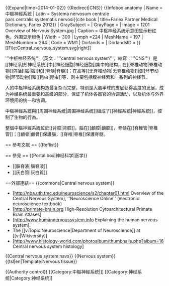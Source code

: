{{Expand|time=2014-01-02}}
{{Redirect|CNS}}
{{Infobox anatomy
| Name        = 中樞神經系統
| Latin       = Systema nervosum centrale<br />pars centralis systematis nervosi<ref>{{cite book | title=Farlex Partner Medical Dictionary, Farlex 2012}}</ref>
| GraySubject = 
| GrayPage    = 
| Image       = 1201 Overview of Nervous System.jpg
| Caption     = 中枢神经系统示意图显示粉红色，外围显示橙色
| Width       = 300
| Lymph       =224
| MeshName    = 197
| MeshNumber  = 264
| Code        = WM1
| Dorlands    = 
| DorlandsID  = 
}}
[[File:Central_nervous_system.svg|right]]

'''中枢神经系统'''（英文：'''central nervous system'''，縮寫：'''CNS'''）是[[神经系统|神经系统]]中[[神经细胞|神经细胞]]集中的结构，在[[脊椎动物|脊椎动物]]包括[[腦|腦]]和[[脊髓|脊髓]]；在高等[[无脊椎动物|无脊椎动物]]如[[环节动物|环节动物]]和[[昆虫|昆虫]]等，则主要包括腹神经索和一系列的神经节。

人的中枢神经系统构造最复杂而完整，特别是大脑半球的皮层获得高度的发展，成为神经系统最重要和高级的部分，保证了机体各器官的协调活动，以及机体与外界环境间的统一和协调。

中樞神經系統與[[周围神经系统|周围神经系统]]組成了[[神經系統|神經系統]]，控制了生物的行為。

整個中樞神經系統位於[[背腔|背腔]]，腦在[[顱腔|顱腔]]，脊髓在[[脊椎管|脊椎管]]；[[顱骨|顱骨]]保護腦，[[脊椎|脊椎]]保護脊髓。

== 参考文献 ==
{{Reflist}}

== 參見 ==
{{Portal box|神经科学|医学}}
* [[腦脊液|腦脊液]]
* [[灰白質|灰白質]]

==外部連結==
{{commons|Central nervous system}}
* [http://nba.uth.tmc.edu/neuroscience/s2/chapter01.html Overview of the Central Nervous System], ''Neuroscience Online'' (electronic neuroscience textbook)
* [http://primate-brain.org High-Resolution Cytoarchitectural Primate Brain Atlases]
* [http://www.humannervoussystem.info Explaining the human nervous system].
* The [[v:Topic:Neuroscience|Department of Neuroscience]] at [[v:|Wikiversity]]
* [http://www.histology-world.com/photoalbum/thumbnails.php?album=16 Central nervous system histology]

{{Central nervous system navs}}
{{Nervous system}}
{{tsl|en|Template:Nervous tissue}}

{{Authority control}}
[[Category:中樞神經系统|]]
[[Category:神经系统|Category:神经系统]]